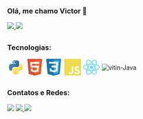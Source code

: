 ### Olá, me chamo Victor 👋

<div>
  <a href="https://github.com/anuraghazra/github-readme-stats">
    <img width="45%" src="https://github-readme-stats.vercel.app/api?username=victormaiad&show_icons=true&theme=dracula&include_all_commits=true&count_private=true"/>
    <img width="44.5%" src="https://github-readme-stats.vercel.app/api/top-langs/?username=victormaiad&layout=compact&langs_count=7&theme=dracula"/>
  </a>
</div>

## <!--Linha-->

### Tecnologias:
<div style="display: inline_block">
  <img align="center" alt="vitin-Python" width="40" src="https://raw.githubusercontent.com/devicons/devicon/master/icons/python/python-original.svg" />
  <img align="center" alt="vitin-HTML" width="40" src="https://raw.githubusercontent.com/devicons/devicon/master/icons/html5/html5-original.svg" />
  <img align="center" alt="vitin-CSS" width="40" src="https://raw.githubusercontent.com/devicons/devicon/master/icons/css3/css3-original.svg" />
  <img align="center" alt="vitin-Js" width="40" src="https://raw.githubusercontent.com/devicons/devicon/master/icons/javascript/javascript-plain.svg" />
  <img align="center" alt="vitin-React" width="40" src="https://raw.githubusercontent.com/devicons/devicon/master/icons/react/react-original.svg" />
  <img align="center" alt="vitin-Java" width="40" src="https://cdn.jsdelivr.net/gh/devicons/devicon/icons/java/java-original.svg" />
</div>
 
## <!--Linha-->
 
### Contatos e Redes:
<div> 
  <a href="https://instagram.com/victor_maiad" target="_blank"><img src="https://img.shields.io/badge/-Instagram-%23E4405F?style=for-the-badge&logo=instagram&logoColor=white" target="_blank"></a>
  <a href = "mailto:victor.maia.dias2002@gmail.com"><img src="https://img.shields.io/badge/Gmail-D14836?style=for-the-badge&logo=gmail&logoColor=white" target="_blank"> </a>   
  <a href="https://www.linkedin.com/in/victor-maia-498557243" target="_blank"><img src="https://img.shields.io/badge/-LinkedIn-%230077B5?style=for-the-badge&logo=linkedin&logoColor=white" target="_blank"></a> 
</div>
